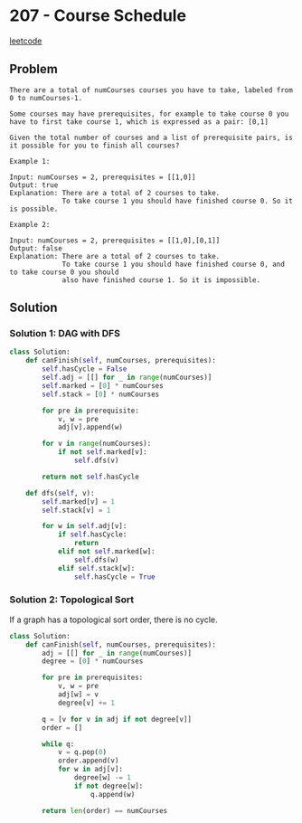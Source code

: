 # 207 - Course Schedule

[leetcode](https://leetcode.com/problems/course-schedule/)

## Problem

    There are a total of numCourses courses you have to take, labeled from 0 to numCourses-1.
    
    Some courses may have prerequisites, for example to take course 0 you have to first take course 1, which is expressed as a pair: [0,1]
    
    Given the total number of courses and a list of prerequisite pairs, is it possible for you to finish all courses?
    
    Example 1:
    
    Input: numCourses = 2, prerequisites = [[1,0]]
    Output: true
    Explanation: There are a total of 2 courses to take. 
                 To take course 1 you should have finished course 0. So it is possible.
                 
    Example 2:
    
    Input: numCourses = 2, prerequisites = [[1,0],[0,1]]
    Output: false
    Explanation: There are a total of 2 courses to take. 
                 To take course 1 you should have finished course 0, and to take course 0 you should
                 also have finished course 1. So it is impossible.

## Solution

### Solution 1: DAG with DFS

```python
class Solution:
    def canFinish(self, numCourses, prerequisites):
        self.hasCycle = False
        self.adj = [[] for _ in range(numCourses)]
        self.marked = [0] * numCourses
        self.stack = [0] * numCourses

        for pre in prerequisite:
            v, w = pre
            adj[v].append(w)

        for v in range(numCourses):
            if not self.marked[v]:
                self.dfs(v)

        return not self.hasCycle

    def dfs(self, v):
        self.marked[v] = 1
        self.stack[v] = 1

        for w in self.adj[v]:
            if self.hasCycle:
                return
            elif not self.marked[w]:
                self.dfs(w)
            elif self.stack[w]:
                self.hasCycle = True
```

### Solution 2: Topological Sort

If a graph has a topological sort order, there is no cycle.

```python
class Solution:
    def canFinish(self, numCourses, prerequisites):
        adj = [[] for _ in range(numCourses)]
        degree = [0] * numCourses

        for pre in prerequisites:
            v, w = pre
            adj[w] = v
            degree[v] += 1

        q = [v for v in adj if not degree[v]]
        order = []

        while q:
            v = q.pop(0)
            order.append(v)
            for w in adj[v]:
                degree[w] -= 1
                if not degree[w]:
                    q.append(w)

        return len(order) == numCourses
```
